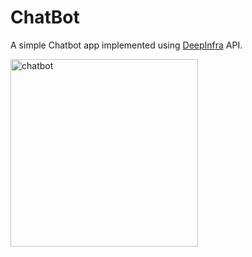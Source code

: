 # ChatBot

A simple Chatbot app implemented using <a href="https://deepinfra.com/meta-llama/Llama-2-70b-chat-hf/api">DeepInfra<a/> API.

<img src="img_girl.jpg" alt="chatbot" width="300">


